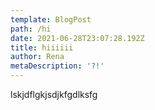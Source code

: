 ```yaml
---
template: BlogPost
path: /hi
date: 2021-06-28T23:07:28.192Z
title: hiiiiii
author: Rena
metaDescription: '?!'
---
```

lskjdflgkjsdjkfgdlksfg
